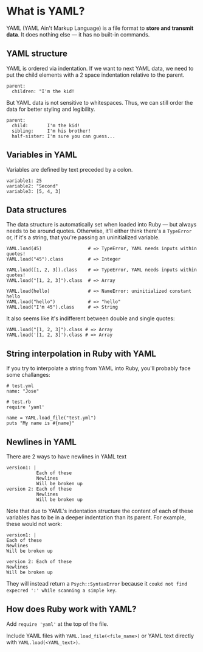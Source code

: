 # What is YAML?

YAML (YAML Ain't Markup Language) is a file format to **store and transmit data**. It does nothing else — it has no built-in commands.

## YAML structure

YAML is ordered via indentation. If we want to next YAML data, we need to put the child elements with a 2 space indentation relative to the parent.

    parent:
      children: "I'm the kid!

But YAML data is not sensitive to whitespaces. Thus, we can still order the data for better styling and legibility.

    parent:
      child:       I'm the kid!
      sibling:     I'm his brother!
      half-sister: I'm sure you can guess...

## Variables in YAML

Variables are defined by text preceded by a colon.

    variable1: 25
    variable2: "Second"
    variable3: [5, 4, 3]

## Data structures

The data structure is automatically set when loaded into Ruby — but always needs to be around quotes. Otherwise, it'll either think there's a `TypeError` or, if it's a string, that you're passing an uninitialized variable.

    YAML.load(45)                 # => TypeError, YAML needs inputs within quotes!
    YAML.load("45").class         # => Integer

    YAML.load([1, 2, 3]).class    # => TypeError, YAML needs inputs within quotes!
    YAML.load("[1, 2, 3]").class  # => Array

    YAML.load(hello)              # => NameError: uninitialized constant hello
    YAML.load("hello")            # => "hello"
    YAML.load("I'm 45").class     # => String

It also seems like it's indifferent between double and single quotes:

    YAML.load("[1, 2, 3]").class # => Array
    YAML.load('[1, 2, 3]').class # => Array

## String interpolation in Ruby with YAML

If you try to interpolate a string from YAML into Ruby, you'll probably face some challanges:

    # test.yml
    name: "Jose"

    # test.rb
    require 'yaml'

    name = YAML.load_file("test.yml")
    puts "My name is #{name}"


## Newlines in YAML

There are 2 ways to have newlines in YAML text

    version1: |
               Each of these
               Newlines
               Will be broken up
    version 2: Each of these
               Newlines
               Will be broken up

Note that due to YAML's indentation structure the content of each of these variables has to be in a deeper indentation than its parent. For example, these would not work:

    version1: |
    Each of these
    Newlines
    Will be broken up

    version 2: Each of these
    Newlines
    Will be broken up

They will instead return a `Psych::SyntaxError` because it `coukd not find expecred ':' while scanning a simple key`.

## How does Ruby work with YAML?

Add `require 'yaml'` at the top of the file.

Include YAML files with `YAML.load_file(<file_name>)` or YAML text directly with `YAML.load(<YAML_text>)`.